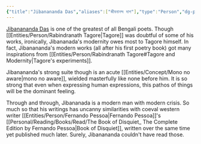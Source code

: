```yaml
---
{"title":"Jibanananda Das","aliases":["জীবনানন্দ দাশ"],"type":"Person","dg-publish":true,"maturity":2,"tags":["person","person/writer"],"created":"2023-01-15T11:13:27+06:00","updated":"2023-01-15T11:41:23+06:00","permalink":"/entities/person/jibanananda-das/","dgPassFrontmatter":true,"noteIcon":"1"}
---
```


[Jibanananda Das](https://en.wikipedia.org/wiki/Jibanananda_Das) is one of the greatest of all Bengali poets. Though [[Entities/Person/Rabindranath Tagore\|Tagore]] was doubtful of some of his works, ironically, Jibananada's modernity owes most to Tagore himself. In fact, Jibanananda's modern works (all after his first poetry book) got many inspirations from [[Entities/Person/Rabindranath Tagore#Tagore and Modernity\|Tagore's experiments]].

Jibanananda's strong suite though is an acute [[Entities/Concept/Mono no aware\|mono no aware]], wielded masterfully like none before him. It is so strong that even when expressing human expressions, this pathos of things will be the dominant feeling.

Through and through, Jibananada is a modern man with modern crisis. So much so that his writings has uncanny similarities with coeval western writer [[Entities/Person/Fernando Pessoa\|Fernando Pessoa]]'s [[Personal/Reading/Books/Read/The Book of Disquiet_ The Complete Edition by Fernando Pessoa\|Book of Disquiet]], written over the same time yet published much later. Surely, Jibanananda couldn't have read those.